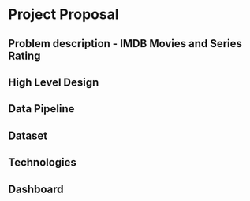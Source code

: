 # Project Proposal

## Problem description - IMDB Movies and Series Rating


## High Level Design

## Data Pipeline

## Dataset

## Technologies

## Dashboard